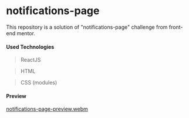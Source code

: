 # notifications-page
This repository is a solution of "notifications-page" challenge from front-end mentor.

#### Used Technologies
> ReactJS

> HTML

> CSS (modules)

#### Preview

[notifications-page-preview.webm](https://user-images.githubusercontent.com/81942196/210436438-80d949b2-e2db-428d-96f5-9bc4cec6e080.webm)
